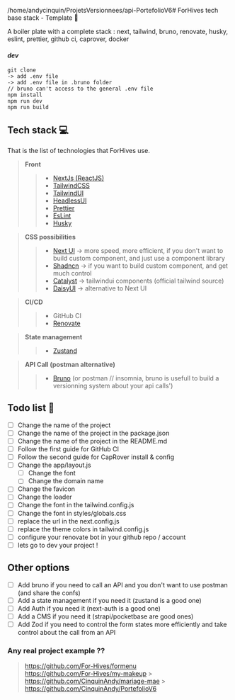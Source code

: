 /home/andycinquin/ProjetsVersionnees/api-PortefolioV6# ForHives tech base stack - Template 🐝

A boiler plate with a complete stack : next, tailwind, bruno, renovate, husky, eslint, prettier, github ci, caprover, docker

#### _dev_

```
git clone
-> add .env file
-> add .env file in .bruno folder
// bruno can't access to the general .env file
npm install
npm run dev
npm run build
```

## Tech stack 💻

That is the list of technologies that ForHives use.

> **Front**
>
> > - [NextJs (ReactJS)](https://nextjs.org/)
> > - [TailwindCSS](https://tailwindcss.com/)
> > - [TailwindUI](https://tailwindui.com/)
> > - [HeadlessUI](https://headlessui.com/)
> > - [Prettier](https://prettier.io/)
> > - [EsLint](https://eslint.org/)
> > - [Husky](https://typicode.github.io/husky/#/)

> **CSS possibilities**
>
> > - [Next UI](https://nextui.org/) -> more speed, more efficient, if you don't want to build custom component, and just use a component library
> > - [Shadncn](https://ui.shadcn.com/) -> if you want to build custom component, and get much control
> > - [Catalyst](https://catalyst.tailwindui.com/docs) -> tailwindui components (official tailwind source)
> > - [DaisyUI](https://daisyui.com/) -> alternative to Next UI

> **CI/CD**
>
> > - GitHub CI
> > - [Renovate](https://www.mend.io/renovate/)

> **State management**
>
> > - [Zustand](https://docs.pmnd.rs/zustand/getting-started/introduction)

> **API Call (postman alternative)**
>
> > - [Bruno](https://github.com/usebruno/bruno) (or postman // insomnia, bruno is usefull to build a versionning system about your api calls')

## Todo list 📝

- [ ] Change the name of the project
- [ ] Change the name of the project in the package.json
- [ ] Change the name of the project in the README.md
- [ ] Follow the first guide for GitHub CI
- [ ] Follow the second guide for CapRover install & config
- [ ] Change the app/layout.js
  - [ ] Change the font
  - [ ] Change the domain name
- [ ] Change the favicon
- [ ] Change the loader
- [ ] Change the font in the tailwind.config.js
- [ ] Change the font in styles/globals.css
- [ ] replace the url in the next.config.js
- [ ] replace the theme colors in tailwind.config.js
- [ ] configure your renovate bot in your github repo / account
- [ ] lets go to dev your project !

## Other options

- [ ] Add bruno if you need to call an API and you don't want to use postman (and share the confs)
- [ ] Add a state management if you need it (zustand is a good one)
- [ ] Add Auth if you need it (next-auth is a good one)
- [ ] Add a CMS if you need it (strapi/pocketbase are good ones)
- [ ] Add Zod if you need to control the form states more efficiently and take control about the call from an API

### Any real project example ??

> https://github.com/For-Hives/formenu  
> https://github.com/For-Hives/my-makeup > https://github.com/CinquinAndy/mariage-mae > https://github.com/CinquinAndy/PortefolioV6

